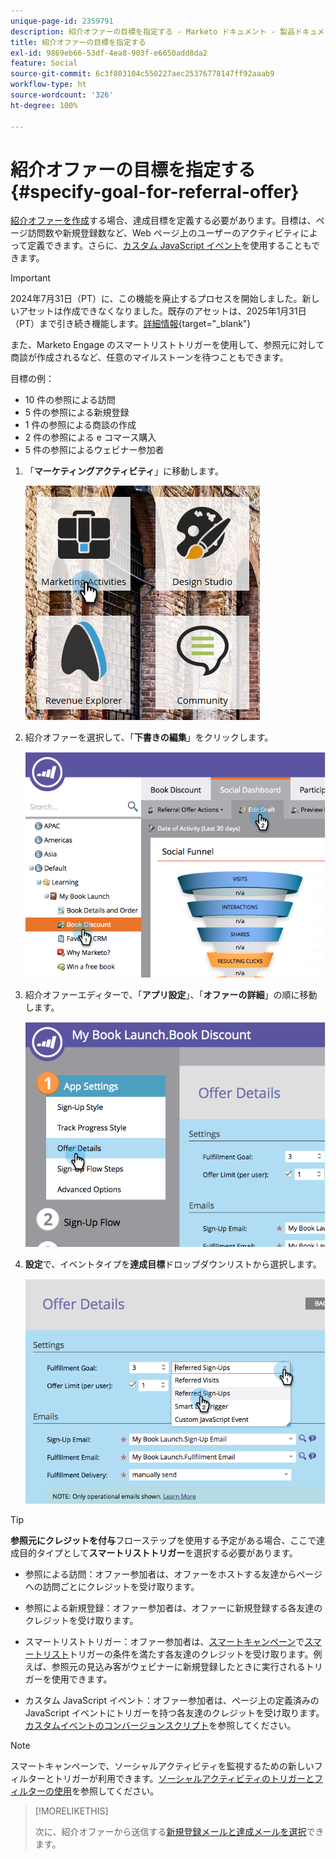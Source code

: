 ```yaml
---
unique-page-id: 2359791
description: 紹介オファーの目標を指定する - Marketo ドキュメント - 製品ドキュメント
title: 紹介オファーの目標を指定する
exl-id: 9869eb66-53df-4ea8-903f-e6650add8da2
feature: Social
source-git-commit: 6c3f803104c550227aec25376778147ff92aaab9
workflow-type: ht
source-wordcount: '326'
ht-degree: 100%

---
```


# 紹介オファーの目標を指定する {#specify-goal-for-referral-offer}

[紹介オファーを作成](/help/marketo/product-docs/demand-generation/social/referral-offers/create-a-referral-offer.md)する場合、達成目標を定義する必要があります。目標は、ページ訪問数や新規登録数など、Web ページ上のユーザーのアクティビティによって定義できます。さらに、[カスタム JavaScript イベント](/help/marketo/product-docs/demand-generation/social/social-functions/conversion-script-for-custom-events.md)を使用することもできます。

>[!IMPORTANT]
>
>2024年7月31日（PT）に、この機能を廃止するプロセスを開始しました。新しいアセットは作成できなくなりました。既存のアセットは、2025年1月31日（PT）まで引き続き機能します。[詳細情報](https://nation.marketo.com/t5/employee-blogs/marketo-engage-social-features-deprecation/ba-p/351977){target="_blank"}

また、Marketo Engage のスマートリストトリガーを使用して、参照元に対して商談が作成されるなど、任意のマイルストーンを待つこともできます。

目標の例：

* 10 件の参照による訪問
* 5 件の参照による新規登録
* 1 件の参照による商談の作成
* 2 件の参照による e コマース購入
* 5 件の参照によるウェビナー参加者

1. 「**マーケティングアクティビティ**」に移動します。

   ![](assets/ma.png)

1. 紹介オファーを選択して、「**下書きの編集**」をクリックします。

   ![](assets/image2014-9-19-15-3a6-3a35.png)

1. 紹介オファーエディターで、「**アプリ設定**」、「**オファーの詳細**」の順に移動します。

   ![](assets/image2014-9-19-15-3a6-3a44.png)

1. **設定**&#x200B;で、イベントタイプを&#x200B;**達成目標**&#x200B;ドロップダウンリストから選択します。

   ![](assets/image2014-9-19-15-3a6-3a56.png)

>[!TIP]
>
>**参照元にクレジットを付与**&#x200B;フローステップを使用する予定がある場合、ここで達成目的タイプとして&#x200B;**スマートリストトリガー**&#x200B;を選択する必要があります。

* 参照による訪問：オファー参加者は、オファーをホストする友達からページへの訪問ごとにクレジットを受け取ります。
* 参照による新規登録：オファー参加者は、オファーに新規登録する各友達のクレジットを受け取ります。
* スマートリストトリガー：オファー参加者は、[スマートキャンペーン](/help/marketo/product-docs/core-marketo-concepts/smart-lists-and-static-lists/understanding-smart-lists.md)で[スマートリスト](/help/marketo/product-docs/core-marketo-concepts/smart-campaigns/understanding-smart-campaigns.md)トリガーの条件を満たす各友達のクレジットを受け取ります。例えば、参照元の見込み客がウェビナーに新規登録したときに実行されるトリガーを使用できます。

* カスタム JavaScript イベント：オファー参加者は、ページ上の定義済みの JavaScript イベントにトリガーを持つ各友達のクレジットを受け取ります。[カスタムイベントのコンバージョンスクリプト](/help/marketo/product-docs/demand-generation/social/social-functions/triggers-and-filters-for-social-activities.md)を参照してください。

>[!NOTE]
>
>スマートキャンペーンで、ソーシャルアクティビティを監視するための新しいフィルターとトリガーが利用できます。[ソーシャルアクティビティのトリガーとフィルターの使用](/help/marketo/product-docs/demand-generation/social/social-functions/triggers-and-filters-for-social-activities.md)を参照してください。

>[!MORELIKETHIS]
>
>次に、紹介オファーから送信する[新規登録メールと達成メールを選択](/help/marketo/product-docs/demand-generation/social/referral-offers/send-referral-offer-fulfillment-email.md)できます。

